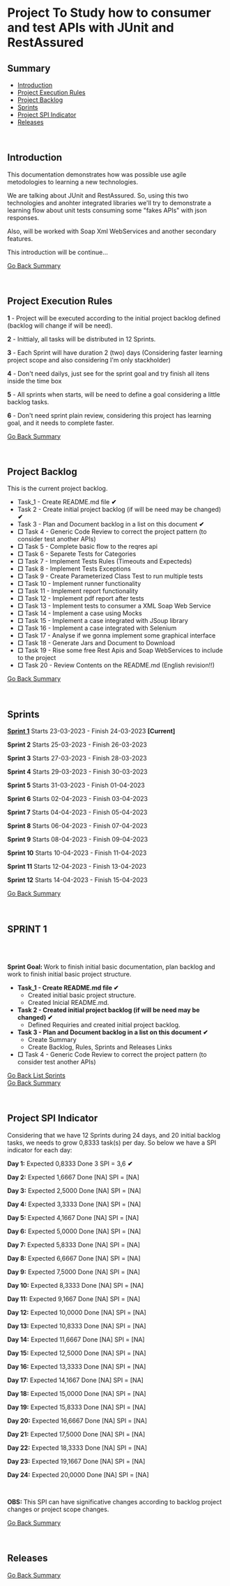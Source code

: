 <h1>Project To Study how to consumer and test APIs with JUnit and RestAssured</h1>

<h2 id="h2-summary">Summary</h2>

<ul>
    <li><a href="#h2-project-introduction">Introduction</a></li>
    <li><a href="#h2-project-rules">Project Execution Rules</a></li>
    <li><a href="#h2-project-backlog">Project Backlog</a></li>
    <li><a href="#h2-sprints">Sprints</a></li>
    <li><a href="#h2-spi">Project SPI Indicator</a></li>
    <li><a href="#h2-releases">Releases</a></li>
</ul>

<br>

<h2 id="h2-project-introduction">Introduction</h2>

<p>
    This documentation demonstrates how was possible use agile metodologies to learning a new technologies.
</p>
<p>
    We are talking about JUnit and RestAssured. So, using this two technologies and anohter integrated libraries 
    we'll try to demonstrate a learning flow about unit tests consuming some "fakes APIs" with json responses.
</p>
<p>
    Also, will be worked with Soap Xml WebServices and another secondary features.
</p>

<p> This introduction will be continue...</p>

<a href="#h2-summary">Go Back Summary</a>

<br>

<h2 id="h2-project-rules">Project Execution Rules</h2>

<p><b>1</b> - Project will be executed according to the initial project backlog defined (backlog will change if will be need).</p>
<p><b>2</b> - Inittialy, all tasks will be distributed in 12 Sprints.</p>
<p><b>3</b> - Each Sprint will have duration 2 (two) days (Considering faster learning project scope and also considering I'm only stackholder)</p>
<p><b>4</b> - Don't need dailys, just see for the sprint goal and try finish all itens inside the time box</p>
<p><b>5</b> - All sprints when starts, will be need to define a goal considering a little backlog tasks.</p>
<p><b>6</b> - Don't need sprint plain review, considering this project has learning goal, and it needs to complete faster.</p>

<a href="#h2-summary">Go Back Summary</a>

<br>

<h2 id="h2-project-backlog">Project Backlog</h2>

<p>This is the current project backlog.</p>

<ul>
    <li>Task_1 - Create README.md file <b>✔</b></li>
    <li>Task 2 - Create initial project backlog (if will be need may be changed) <b>✔</b></li>
    <li>Task 3 - Plan and Document backlog in a list on this document <b>✔</b></li>
    <li><b>☐</b> Task 4 - Generic Code Review to correct the project pattern (to consider test another APIs)</li>
    <li><b>☐</b> Task 5 - Complete basic flow to the reqres api</li>
    <li><b>☐</b> Task 6 - Separete Tests for Categories</li>
    <li><b>☐</b> Task 7 - Implement Tests Rules (Timeouts and Expecteds)</li>
    <li><b>☐</b> Task 8 - Implement Tests Exceptions</li>
    <li><b>☐</b> Task 9 - Create Parameterized Class Test to run multiple tests</li>
    <li><b>☐</b> Task 10 - Implement runner functionality</li>
    <li><b>☐</b> Task 11 - Implement report functionality</li>
    <li><b>☐</b> Task 12 - Implement pdf report after tests</li>
    <li><b>☐</b> Task 13 - Implement tests to consumer a XML Soap Web Service</li>
    <li><b>☐</b> Task 14 - Implement a case using Mocks</li>
    <li><b>☐</b> Task 15 - Implement a case integrated with JSoup library</li>
    <li><b>☐</b> Task 16 - Implement a case integrated with Selenium</li>
    <li><b>☐</b> Task 17 - Analyse if we gonna implement some graphical interface</li>
    <li><b>☐</b> Task 18 - Generate Jars and Document to Download</li>
    <li><b>☐</b> Task 19 - Rise some free Rest Apis and Soap WebServices to include to the project</li>
    <li><b>☐</b> Task 20 - Review Contents on the README.md (English revision!!)</li>
</ul>

<a href="#h2-summary">Go Back Summary</a>

<br>

<h2 id="h2-sprints">Sprints</h2>

<p><b><a href="#h2-sprint1"> Sprint 1</a></b> Starts 23-03-2023 - Finish 24-03-2023 <b>[Current]</b></p>
<p><b> Sprint 2</b> Starts 25-03-2023 - Finish 26-03-2023</p>
<p><b> Sprint 3</b> Starts 27-03-2023 - Finish 28-03-2023</p>
<p><b> Sprint 4</b> Starts 29-03-2023 - Finish 30-03-2023</p>
<p><b> Sprint 5</b> Starts 31-03-2023 - Finish 01-04-2023</p>
<p><b> Sprint 6</b> Starts 02-04-2023 - Finish 03-04-2023</p>
<p><b> Sprint 7</b> Starts 04-04-2023 - Finish 05-04-2023</p>
<p><b> Sprint 8</b> Starts 06-04-2023 - Finish 07-04-2023</p>
<p><b> Sprint 9</b> Starts 08-04-2023 - Finish 09-04-2023</p>
<p><b> Sprint 10</b> Starts 10-04-2023 - Finish 11-04-2023</p>
<p><b> Sprint 11</b> Starts 12-04-2023 - Finish 13-04-2023</p>
<p><b> Sprint 12</b> Starts 14-04-2023 - Finish 15-04-2023</p>

<a href="#h2-summary">Go Back Summary</a>

<br>

<h2 id="h2-sprint1">SPRINT 1</h2><br>

<br>

<p>
<b>Sprint Goal: </b> Work to finish initial basic documentation, plan backlog and work to finish 
initial basic project structure.
</p>

<ul>   
    <li><b> Task_1 - Create README.md file ✔</b> <br>
        <ul>
            <li>Created initial basic project structure.</li>
            <li>Created Inicial README.md.</li>
        </ul>
    </li>
    <li><b> Task 2 - Created initial project backlog (if will be need may be changed) ✔</b> <br>
        <ul>
            <li>Defined Requiries and created initial project backlog. </li>
        </ul>
    </li>
    <li><b> Task 3 - Plan and Document backlog in a list on this document ✔</b> <br>
        <ul>
            <li>Create Summary</li>
            <li>Create Backlog, Rules, Sprints and Releases Links</li>
        </ul>
    </li>
    <li><b>☐</b> Task 4 - Generic Code Review to correct the project pattern (to consider test another APIs)</li>
</ul>

<a href="#h2-sprints">Go Back List Sprints</a><br>
<a href="#h2-summary">Go Back Summary</a>

<br>

<h2 id="h2-spi">Project SPI Indicator</h2>

<p>
    Considering that we have 12 Sprints during 24 days, and 20 initial backlog tasks, 
    we needs to grow 0,8333 task(s) per day. So below we have a SPI indicator for each day:
</p>

<p><b>Day 1:</b> Expected 0,8333 Done 3 SPI = 3,6 <b>✔</b></p>
<p><b>Day 2:</b> Expected 1,6667 Done [NA] SPI = [NA]  </p>
<p><b>Day 3:</b> Expected 2,5000 Done [NA] SPI = [NA]  </p>
<p><b>Day 4:</b> Expected 3,3333 Done [NA] SPI = [NA]  </p>
<p><b>Day 5:</b> Expected 4,1667 Done [NA] SPI = [NA]  </p>
<p><b>Day 6:</b> Expected 5,0000 Done [NA] SPI = [NA]  </p>
<p><b>Day 7:</b> Expected 5,8333 Done [NA] SPI = [NA]  </p>
<p><b>Day 8:</b> Expected 6,6667 Done [NA] SPI = [NA]  </p>
<p><b>Day 9:</b> Expected 7,5000 Done [NA] SPI = [NA]  </p>
<p><b>Day 10:</b> Expected 8,3333 Done [NA] SPI = [NA]  </p>
<p><b>Day 11:</b> Expected 9,1667 Done [NA] SPI = [NA]  </p>
<p><b>Day 12:</b> Expected 10,0000 Done [NA] SPI = [NA]  </p>
<p><b>Day 13:</b> Expected 10,8333 Done [NA] SPI = [NA]  </p>
<p><b>Day 14:</b> Expected 11,6667 Done [NA] SPI = [NA]  </p>
<p><b>Day 15:</b> Expected 12,5000 Done [NA] SPI = [NA]  </p>
<p><b>Day 16:</b> Expected 13,3333 Done [NA] SPI = [NA]  </p>
<p><b>Day 17:</b> Expected 14,1667 Done [NA] SPI = [NA]  </p>
<p><b>Day 18:</b> Expected 15,0000 Done [NA] SPI = [NA]  </p>
<p><b>Day 19:</b> Expected 15,8333 Done [NA] SPI = [NA]  </p>
<p><b>Day 20:</b> Expected 16,6667 Done [NA] SPI = [NA]  </p>
<p><b>Day 21:</b> Expected 17,5000 Done [NA] SPI = [NA]  </p>
<p><b>Day 22:</b> Expected 18,3333 Done [NA] SPI = [NA]  </p>
<p><b>Day 23:</b> Expected 19,1667 Done [NA] SPI = [NA]  </p>
<p><b>Day 24:</b> Expected 20,0000 Done [NA] SPI = [NA]  </p>

<br>

<p>
<b>OBS: </b> This SPI can have significative changes according to backlog project changes or project scope changes.
</p>

<a href="#h2-summary">Go Back Summary</a>

<br>

<h2 id="h2-releases">Releases</h2>

<a href="#h2-summary">Go Back Summary</a>

<br>